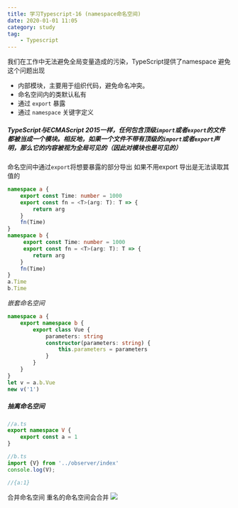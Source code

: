 ```yaml
---
title: 学习Typescript-16 (namespace命名空间)
date: 2020-01-01 11:05
category: study
tag: 
	- Typescript
---
```

我们在工作中无法避免全局变量造成的污染，TypeScript提供了namespace 避免这个问题出现
-   内部模块，主要用于组织代码，避免命名冲突。
-   命名空间内的类默认私有
-   通过 `export` 暴露
-   通过 `namespace` 关键字定义

##### TypeScript与ECMAScript 2015一样，任何包含顶级`import`或者`export`的文件都被当成一个模块。相反地，如果一个文件不带有顶级的`import`或者`export`声明，那么它的内容被视为全局可见的（因此对模块也是可见的）

命名空间中通过`export`将想要暴露的部分导出
如果不用export 导出是无法读取其值的
```ts
namespace a {
    export const Time: number = 1000
    export const fn = <T>(arg: T): T => {
        return arg
    }
    fn(Time)
}
namespace b {
     export const Time: number = 1000
     export const fn = <T>(arg: T): T => {
        return arg
    }
    fn(Time)
}
a.Time
b.Time
```

*嵌套命名空间*
```ts
namespace a {
    export namespace b {
        export class Vue {
            parameters: string
            constructor(parameters: string) {
                this.parameters = parameters
            }
        }
    }
}
let v = a.b.Vue
new v('1')
```

##### 抽离命名空间
```ts
//a.ts
export namespace V {
    export const a = 1
}

//b.ts
import {V} from '../observer/index'
console.log(V);

//{a:1}
```

合并命名空间
重名的命名空间会合并
![](https://img-blog.csdnimg.cn/bf816965597949c69329ad5f17e0efd5.png?x-oss-process=image/watermark,type_d3F5LXplbmhlaQ,shadow_50,text_Q1NETiBA5bCP5ruhenM=,size_20,color_FFFFFF,t_70,g_se,x_16)
